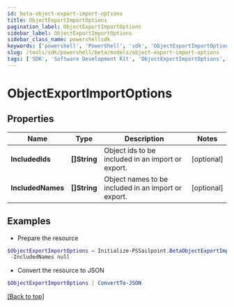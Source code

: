 ```yaml
---
id: beta-object-export-import-options
title: ObjectExportImportOptions
pagination_label: ObjectExportImportOptions
sidebar_label: ObjectExportImportOptions
sidebar_class_name: powershellsdk
keywords: ['powershell', 'PowerShell', 'sdk', 'ObjectExportImportOptions', 'BetaObjectExportImportOptions'] 
slug: /tools/sdk/powershell/beta/models/object-export-import-options
tags: ['SDK', 'Software Development Kit', 'ObjectExportImportOptions', 'BetaObjectExportImportOptions']
---
```



# ObjectExportImportOptions

## Properties

Name | Type | Description | Notes
------------ | ------------- | ------------- | -------------
**IncludedIds** | **[]String** | Object ids to be included in an import or export. | [optional] 
**IncludedNames** | **[]String** | Object names to be included in an import or export. | [optional] 

## Examples

- Prepare the resource
```powershell
$ObjectExportImportOptions = Initialize-PSSailpoint.BetaObjectExportImportOptions  -IncludedIds null `
 -IncludedNames null
```

- Convert the resource to JSON
```powershell
$ObjectExportImportOptions | ConvertTo-JSON
```


[[Back to top]](#) 

